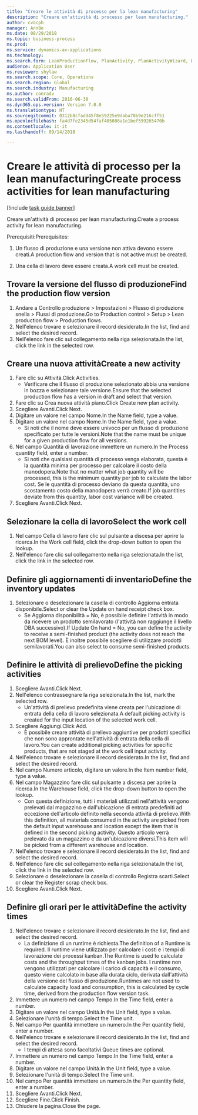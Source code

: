 ```yaml
--- 
title: "Creare le attività di processo per la lean manufacturing"
description: "Creare un'attività di processo per lean manufacturing."
author: cvocph
manager: AnnBe
ms.date: 08/29/2018
ms.topic: business-process
ms.prod: 
ms.service: dynamics-ax-applications
ms.technology: 
ms.search.form: LeanProductionFlow, PlanActivity, PlanActivityWizard, LeanWorkCellLookup, InventLocationIdLookup
audience: Application User
ms.reviewer: shylaw
ms.search.scope: Core, Operations
ms.search.region: Global
ms.search.industry: Manufacturing
ms.author: conradv
ms.search.validFrom: 2016-06-30
ms.dyn365.ops.version: Version 7.0.0
ms.translationtype: HT
ms.sourcegitcommit: 0312b8cfadd45f8e59225e9daba78b9e216cff51
ms.openlocfilehash: fa4d7fe2345d54faf405086a1e1bef599265470b
ms.contentlocale: it-it
ms.lasthandoff: 09/14/2018

---
```

# <a name="create-process-activities-for-lean-manufacturing"></a><span data-ttu-id="32276-103">Creare le attività di processo per la lean manufacturing</span><span class="sxs-lookup"><span data-stu-id="32276-103">Create process activities for lean manufacturing</span></span>

[!include [task guide banner](../../includes/task-guide-banner.md)]

<span data-ttu-id="32276-104">Creare un'attività di processo per lean manufacturing.</span><span class="sxs-lookup"><span data-stu-id="32276-104">Create a process activity for lean manufacturing.</span></span> 

<span data-ttu-id="32276-105">Prerequisiti:</span><span class="sxs-lookup"><span data-stu-id="32276-105">Prerequisites:</span></span> 

1. <span data-ttu-id="32276-106">Un flusso di produzione e una versione non attiva devono essere creati.</span><span class="sxs-lookup"><span data-stu-id="32276-106">A production flow and version that is not active must be created.</span></span>

2. <span data-ttu-id="32276-107">Una cella di lavoro deve essere creata.</span><span class="sxs-lookup"><span data-stu-id="32276-107">A work cell must be created.</span></span>


## <a name="find-the-production-flow-version"></a><span data-ttu-id="32276-108">Trovare la versione del flusso di produzione</span><span class="sxs-lookup"><span data-stu-id="32276-108">Find the production flow version</span></span>
1. <span data-ttu-id="32276-109">Andare a Controllo produzione > Impostazioni > Flusso di produzione snella > Flussi di produzione.</span><span class="sxs-lookup"><span data-stu-id="32276-109">Go to Production control > Setup > Lean production flow > Production flows.</span></span>
2. <span data-ttu-id="32276-110">Nell'elenco trovare e selezionare il record desiderato.</span><span class="sxs-lookup"><span data-stu-id="32276-110">In the list, find and select the desired record.</span></span>
3. <span data-ttu-id="32276-111">Nell'elenco fare clic sul collegamento nella riga selezionata.</span><span class="sxs-lookup"><span data-stu-id="32276-111">In the list, click the link in the selected row.</span></span>

## <a name="create-a-new-activity"></a><span data-ttu-id="32276-112">Creare una nuova attività</span><span class="sxs-lookup"><span data-stu-id="32276-112">Create a new activity</span></span>
1. <span data-ttu-id="32276-113">Fare clic su Attività.</span><span class="sxs-lookup"><span data-stu-id="32276-113">Click Activities.</span></span>
    * <span data-ttu-id="32276-114">Verificare che il flusso di produzione selezionato abbia una versione in bozza e selezionare tale versione.</span><span class="sxs-lookup"><span data-stu-id="32276-114">Ensure that the selected production flow has a version in draft and select that version.</span></span>  
2. <span data-ttu-id="32276-115">Fare clic su Crea nuova attività piano.</span><span class="sxs-lookup"><span data-stu-id="32276-115">Click Create new plan activity.</span></span>
3. <span data-ttu-id="32276-116">Scegliere Avanti.</span><span class="sxs-lookup"><span data-stu-id="32276-116">Click Next.</span></span>
4. <span data-ttu-id="32276-117">Digitare un valore nel campo Nome.</span><span class="sxs-lookup"><span data-stu-id="32276-117">In the Name field, type a value.</span></span>
5. <span data-ttu-id="32276-118">Digitare un valore nel campo Nome.</span><span class="sxs-lookup"><span data-stu-id="32276-118">In the Name field, type a value.</span></span>
    * <span data-ttu-id="32276-119">Si noti che il nome deve essere univoco per un flusso di produzione specificato per tutte le versioni.</span><span class="sxs-lookup"><span data-stu-id="32276-119">Note that the name must be unique for a given production flow for all versions.</span></span>  
6. <span data-ttu-id="32276-120">Nel campo Quantità di lavorazione immettere un numero.</span><span class="sxs-lookup"><span data-stu-id="32276-120">In the Process quantity field, enter a number.</span></span>
    * <span data-ttu-id="32276-121">Si noti che qualsiasi quantità di processo venga elaborata, questa è la quantità minima per processo per calcolare il costo della manodopera.</span><span class="sxs-lookup"><span data-stu-id="32276-121">Note that no matter what job quantity will be processed, this is the minimum quantity per job to calculate the labor cost.</span></span> <span data-ttu-id="32276-122">Se le quantità di processo deviano da questa quantità, uno scostamento costo della manodopera verrà creato.</span><span class="sxs-lookup"><span data-stu-id="32276-122">If job quantities deviate from this quantity, labor cost variance will be created.</span></span>  
7. <span data-ttu-id="32276-123">Scegliere Avanti.</span><span class="sxs-lookup"><span data-stu-id="32276-123">Click Next.</span></span>

## <a name="select-the-work-cell"></a><span data-ttu-id="32276-124">Selezionare la cella di lavoro</span><span class="sxs-lookup"><span data-stu-id="32276-124">Select the work cell</span></span>
1. <span data-ttu-id="32276-125">Nel campo Cella di lavoro fare clic sul pulsante a discesa per aprire la ricerca.</span><span class="sxs-lookup"><span data-stu-id="32276-125">In the Work cell field, click the drop-down button to open the lookup.</span></span>
2. <span data-ttu-id="32276-126">Nell'elenco fare clic sul collegamento nella riga selezionata.</span><span class="sxs-lookup"><span data-stu-id="32276-126">In the list, click the link in the selected row.</span></span>

## <a name="define-the-inventory-updates"></a><span data-ttu-id="32276-127">Definire gli aggiornamenti di inventario</span><span class="sxs-lookup"><span data-stu-id="32276-127">Define the inventory updates</span></span>
1. <span data-ttu-id="32276-128">Selezionare o deselezionare la casella di controllo Aggiorna entrata disponibile.</span><span class="sxs-lookup"><span data-stu-id="32276-128">Select or clear the Update on hand receipt check box.</span></span>
    * <span data-ttu-id="32276-129">Se Aggiorna disponibilità = No, è possibile definire l'attività in modo da ricevere un prodotto semilavorato (l'attività non raggiunge il livello DBA successivo).</span><span class="sxs-lookup"><span data-stu-id="32276-129">If Update On hand = No, you can define the activity to receive a semi-finished product (the activity does not reach the next BOM level).</span></span>    <span data-ttu-id="32276-130">È inoltre possibile scegliere di utilizzare prodotti semilavorati.</span><span class="sxs-lookup"><span data-stu-id="32276-130">You can also select to consume semi-finished products.</span></span>  

## <a name="define-the-picking-activities"></a><span data-ttu-id="32276-131">Definire le attività di prelievo</span><span class="sxs-lookup"><span data-stu-id="32276-131">Define the picking activities</span></span>
1. <span data-ttu-id="32276-132">Scegliere Avanti.</span><span class="sxs-lookup"><span data-stu-id="32276-132">Click Next.</span></span>
2. <span data-ttu-id="32276-133">Nell'elenco contrassegnare la riga selezionata.</span><span class="sxs-lookup"><span data-stu-id="32276-133">In the list, mark the selected row.</span></span>
    * <span data-ttu-id="32276-134">Un'attività di prelievo predefinita viene creata per l'ubicazione di entrata della cella di lavoro selezionata.</span><span class="sxs-lookup"><span data-stu-id="32276-134">A default picking activity is created for the input location of the selected work cell.</span></span>  
3. <span data-ttu-id="32276-135">Scegliere Aggiungi.</span><span class="sxs-lookup"><span data-stu-id="32276-135">Click Add.</span></span>
    * <span data-ttu-id="32276-136">È possibile creare attività di prelievo aggiuntive per prodotti specifici che non sono approntate nell'attività di entrata della cella di lavoro.</span><span class="sxs-lookup"><span data-stu-id="32276-136">You can create additional picking activities for specific products, that are not staged at the work cell input activity.</span></span>  
4. <span data-ttu-id="32276-137">Nell'elenco trovare e selezionare il record desiderato.</span><span class="sxs-lookup"><span data-stu-id="32276-137">In the list, find and select the desired record.</span></span>
5. <span data-ttu-id="32276-138">Nel campo Numero articolo, digitare un valore.</span><span class="sxs-lookup"><span data-stu-id="32276-138">In the Item number field, type a value.</span></span>
6. <span data-ttu-id="32276-139">Nel campo Magazzino fare clic sul pulsante a discesa per aprire la ricerca.</span><span class="sxs-lookup"><span data-stu-id="32276-139">In the Warehouse field, click the drop-down button to open the lookup.</span></span>
    * <span data-ttu-id="32276-140">Con questa definizione, tutti i materiali utilizzati nell'attività vengono prelevati dal magazzino e dall'ubicazione di entrata predefiniti ad eccezione dell'articolo definito nella seconda attività di prelievo.</span><span class="sxs-lookup"><span data-stu-id="32276-140">With this definition, all materials consumed in the activity are picked from the default input warehouse and location except the item that is defined in the second picking activity.</span></span> <span data-ttu-id="32276-141">Questo articolo verrà prelevato da un magazzino e da un'ubicazione diversi.</span><span class="sxs-lookup"><span data-stu-id="32276-141">This item will be picked from a different warehouse and location.</span></span>  
7. <span data-ttu-id="32276-142">Nell'elenco trovare e selezionare il record desiderato.</span><span class="sxs-lookup"><span data-stu-id="32276-142">In the list, find and select the desired record.</span></span>
8. <span data-ttu-id="32276-143">Nell'elenco fare clic sul collegamento nella riga selezionata.</span><span class="sxs-lookup"><span data-stu-id="32276-143">In the list, click the link in the selected row.</span></span>
9. <span data-ttu-id="32276-144">Selezionare o deselezionare la casella di controllo Registra scarti.</span><span class="sxs-lookup"><span data-stu-id="32276-144">Select or clear the Register scrap check box.</span></span>
10. <span data-ttu-id="32276-145">Scegliere Avanti.</span><span class="sxs-lookup"><span data-stu-id="32276-145">Click Next.</span></span>

## <a name="define-the-activity-times"></a><span data-ttu-id="32276-146">Definire gli orari per le attività</span><span class="sxs-lookup"><span data-stu-id="32276-146">Define the activity times</span></span>
1. <span data-ttu-id="32276-147">Nell'elenco trovare e selezionare il record desiderato.</span><span class="sxs-lookup"><span data-stu-id="32276-147">In the list, find and select the desired record.</span></span>
    * <span data-ttu-id="32276-148">La definizione di un runtime è richiesta.</span><span class="sxs-lookup"><span data-stu-id="32276-148">The definition of a Runtime is required.</span></span> <span data-ttu-id="32276-149">Il runtime viene utilizzato per calcolare i costi e i tempi di lavorazione dei processi kanban.</span><span class="sxs-lookup"><span data-stu-id="32276-149">The Runtime is used to calculate costs and the throughput times of the kanban jobs.</span></span> <span data-ttu-id="32276-150">I runtime non vengono utilizzati per calcolare il carico di capacità e il consumo, questo viene calcolato in base alla durata ciclo, derivata dall'attività della versione del flusso di produzione.</span><span class="sxs-lookup"><span data-stu-id="32276-150">Runtimes are not used to calculate capacity load and consumption, this is calculated by cycle time, derived from the production flow version task.</span></span>  
2. <span data-ttu-id="32276-151">Immettere un numero nel campo Tempo.</span><span class="sxs-lookup"><span data-stu-id="32276-151">In the Time field, enter a number.</span></span>
3. <span data-ttu-id="32276-152">Digitare un valore nel campo Unità.</span><span class="sxs-lookup"><span data-stu-id="32276-152">In the Unit field, type a value.</span></span>
4. <span data-ttu-id="32276-153">Selezionare l'unità di tempo.</span><span class="sxs-lookup"><span data-stu-id="32276-153">Select the Time unit.</span></span>
5. <span data-ttu-id="32276-154">Nel campo Per quantità immettere un numero.</span><span class="sxs-lookup"><span data-stu-id="32276-154">In the Per quantity field, enter a number.</span></span>
6. <span data-ttu-id="32276-155">Nell'elenco trovare e selezionare il record desiderato.</span><span class="sxs-lookup"><span data-stu-id="32276-155">In the list, find and select the desired record.</span></span>
    * <span data-ttu-id="32276-156">I tempi di attesa sono facoltativi.</span><span class="sxs-lookup"><span data-stu-id="32276-156">Queue times are optional.</span></span>  
7. <span data-ttu-id="32276-157">Immettere un numero nel campo Tempo.</span><span class="sxs-lookup"><span data-stu-id="32276-157">In the Time field, enter a number.</span></span>
8. <span data-ttu-id="32276-158">Digitare un valore nel campo Unità.</span><span class="sxs-lookup"><span data-stu-id="32276-158">In the Unit field, type a value.</span></span>
9. <span data-ttu-id="32276-159">Selezionare l'unità di tempo.</span><span class="sxs-lookup"><span data-stu-id="32276-159">Select the Time unit.</span></span>
10. <span data-ttu-id="32276-160">Nel campo Per quantità immettere un numero.</span><span class="sxs-lookup"><span data-stu-id="32276-160">In the Per quantity field, enter a number.</span></span>
11. <span data-ttu-id="32276-161">Scegliere Avanti.</span><span class="sxs-lookup"><span data-stu-id="32276-161">Click Next.</span></span>
12. <span data-ttu-id="32276-162">Scegliere Fine.</span><span class="sxs-lookup"><span data-stu-id="32276-162">Click Finish.</span></span>
13. <span data-ttu-id="32276-163">Chiudere la pagina.</span><span class="sxs-lookup"><span data-stu-id="32276-163">Close the page.</span></span>


